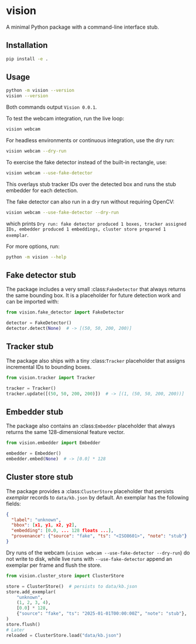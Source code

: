# vision

A minimal Python package with a command-line interface stub.

## Installation

```bash
pip install -e .
```

## Usage

```bash
python -m vision --version
vision --version
```

Both commands output `Vision 0.0.1`.

To test the webcam integration, run the live loop:

```bash
vision webcam
```

For headless environments or continuous integration, use the dry run:

```bash
vision webcam --dry-run
```

To exercise the fake detector instead of the built-in rectangle, use:

```bash
vision webcam --use-fake-detector
```

This overlays stub tracker IDs over the detected box and runs the stub
embedder for each detection.

The fake detector can also run in a dry run without requiring OpenCV:

```bash
vision webcam --use-fake-detector --dry-run
```

which prints ``Dry run: fake detector produced 1 boxes, tracker assigned IDs, embedder produced 1 embeddings, cluster store prepared 1 exemplar``.

For more options, run:

```bash
python -m vision --help
```

## Fake detector stub

The package includes a very small :class:`FakeDetector` that always
returns the same bounding box.  It is a placeholder for future detection
work and can be imported with:

```python
from vision.fake_detector import FakeDetector

detector = FakeDetector()
detector.detect(None)  # -> [(50, 50, 200, 200)]
```

## Tracker stub

The package also ships with a tiny :class:`Tracker` placeholder that assigns
incremental IDs to bounding boxes.

```python
from vision.tracker import Tracker

tracker = Tracker()
tracker.update([(50, 50, 200, 200)])  # -> [(1, (50, 50, 200, 200))]
```

## Embedder stub

The package also contains an :class:`Embedder` placeholder that always
returns the same 128-dimensional feature vector.

```python
from vision.embedder import Embedder

embedder = Embedder()
embedder.embed(None)  # -> [0.0] * 128
```

## Cluster store stub

The package provides a :class:`ClusterStore` placeholder that persists
*exemplar* records to ``data/kb.json`` by default. An exemplar has the
following fields:

```json
{
  "label": "unknown",
  "bbox": [x1, y1, x2, y2],
  "embedding": [0.0, ... 128 floats ...],
  "provenance": {"source": "fake", "ts": "<ISO8601>", "note": "stub"}
}
```

Dry runs of the webcam (``vision webcam --use-fake-detector --dry-run``)
do not write to disk, while live runs with ``--use-fake-detector`` append an
exemplar per frame and flush the store.

```python
from vision.cluster_store import ClusterStore

store = ClusterStore()  # persists to data/kb.json
store.add_exemplar(
    "unknown",
    (1, 2, 3, 4),
    [0.0] * 128,
    {"source": "fake", "ts": "2025-01-01T00:00:00Z", "note": "stub"},
)
store.flush()
# Later
reloaded = ClusterStore.load("data/kb.json")
```
